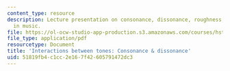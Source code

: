 ```yaml
---
content_type: resource
description: Lecture presentation on consonance, dissonance, roughness, and consonance
  in music.
file: https://ol-ocw-studio-app-production.s3.amazonaws.com/courses/hst-725-music-perception-and-cognition-spring-2009/51819fb4c1cc2e167f42605791472dc3_MITHST_725S09_lec08_conson.pdf
file_type: application/pdf
resourcetype: Document
title: 'Interactions between tones: Consonance & dissonance'
uid: 51819fb4-c1cc-2e16-7f42-605791472dc3
---
```

